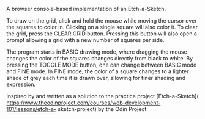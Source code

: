 A browser console-based implementation of an Etch-a-Sketch.

To draw on the grid, click and hold the mouse while moving the cursor over the
squares to color in. Clicking on a single square will also color it. To clear 
the grid, press the CLEAR GRID button. Pressing this button will also 
open a prompt allowing a grid with a new number of squares per side.

The program starts in BASIC drawing mode, where dragging the mouse changes the
color of the squares changes directly from black to white. By pressing the
TOGGLE MODE button, one can change between BASIC mode and FINE mode. In FINE
mode, the color of a square changes to a lighter shade of grey each time it is
drawn over, allowing for finer shading and expression.

Inspired by and written as a solution to the practice project [Etch-a-Sketch](
https://www.theodinproject.com/courses/web-development-101/lessons/etch-a-
sketch-project) by the Odin Project
